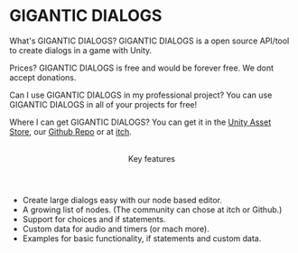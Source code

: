 # GIGANTIC DIALOGS

What's GIGANTIC DIALOGS?
GIGANTIC DIALOGS is a open source API/tool to create dialogs in a game with Unity.


Prices?
GIGANTIC DIALOGS is free and would be forever free. We dont accept donations.


Can I use GIGANTIC DIALOGS in my professional project?</header>
You can use GIGANTIC DIALOGS in all of your projects for free!


Where I can get GIGANTIC DIALOGS?</header>
You can get it in the <a href="" >Unity Asset Store</a>, our <a href="github.com/GiganticPlay/gigantic-dialogs" >Github Repo</a> or at <a href="https://gigantic-play.itch.io/gigantic-dialogs" >itch</a>.
<br>
<br>
<header>Key features</header>
<ul>
<li> Create large dialogs easy with our node based editor.</li>
<li> A growing list of nodes. (The community can chose at itch or Github.)</li>
<li> Support for choices and if statements.</li>
<li> Custom data for audio and timers (or mach more).</li>
<li> Examples for basic functionality, if statements and custom data.</li>

